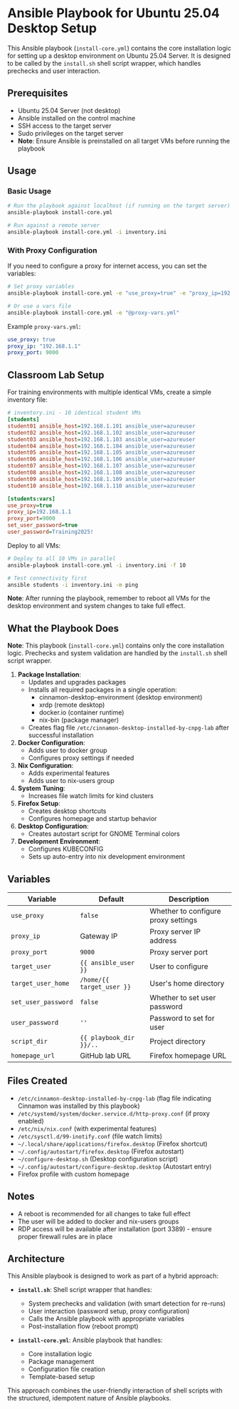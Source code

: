 # Ansible Playbook for Ubuntu 25.04 Desktop Setup

This Ansible playbook (`install-core.yml`) contains the core installation logic for setting up a desktop environment on Ubuntu 25.04 Server. It is designed to be called by the `install.sh` shell script wrapper, which handles prechecks and user interaction.

## Prerequisites

- Ubuntu 25.04 Server (not desktop)
- Ansible installed on the control machine
- SSH access to the target server
- Sudo privileges on the target server
- **Note**: Ensure Ansible is preinstalled on all target VMs before running the playbook

## Usage

### Basic Usage

```bash
# Run the playbook against localhost (if running on the target server)
ansible-playbook install-core.yml

# Run against a remote server
ansible-playbook install-core.yml -i inventory.ini
```

### With Proxy Configuration

If you need to configure a proxy for internet access, you can set the variables:

```bash
# Set proxy variables
ansible-playbook install-core.yml -e "use_proxy=true" -e "proxy_ip=192.168.1.1" -e "proxy_port=9000"

# Or use a vars file
ansible-playbook install-core.yml -e "@proxy-vars.yml"
```

Example `proxy-vars.yml`:
```yaml
use_proxy: true
proxy_ip: "192.168.1.1"
proxy_port: 9000
```

## Classroom Lab Setup

For training environments with multiple identical VMs, create a simple inventory file:

```ini
# inventory.ini - 10 identical student VMs
[students]
student01 ansible_host=192.168.1.101 ansible_user=azureuser
student02 ansible_host=192.168.1.102 ansible_user=azureuser
student03 ansible_host=192.168.1.103 ansible_user=azureuser
student04 ansible_host=192.168.1.104 ansible_user=azureuser
student05 ansible_host=192.168.1.105 ansible_user=azureuser
student06 ansible_host=192.168.1.106 ansible_user=azureuser
student07 ansible_host=192.168.1.107 ansible_user=azureuser
student08 ansible_host=192.168.1.108 ansible_user=azureuser
student09 ansible_host=192.168.1.109 ansible_user=azureuser
student10 ansible_host=192.168.1.110 ansible_user=azureuser

[students:vars]
use_proxy=true
proxy_ip=192.168.1.1
proxy_port=9000
set_user_password=true
user_password=Training2025!
```

Deploy to all VMs:

```bash
# Deploy to all 10 VMs in parallel
ansible-playbook install-core.yml -i inventory.ini -f 10

# Test connectivity first
ansible students -i inventory.ini -m ping
```

**Note**: After running the playbook, remember to reboot all VMs for the desktop environment and system changes to take full effect.

## What the Playbook Does

**Note**: This playbook (`install-core.yml`) contains only the core installation logic. Prechecks and system validation are handled by the `install.sh` shell script wrapper.

1. **Package Installation**:
   - Updates and upgrades packages
   - Installs all required packages in a single operation:
     - cinnamon-desktop-environment (desktop environment)
     - xrdp (remote desktop)
     - docker.io (container runtime)
     - nix-bin (package manager)
   - Creates flag file `/etc/cinnamon-desktop-installed-by-cnpg-lab` after successful installation
3. **Docker Configuration**:
   - Adds user to docker group
   - Configures proxy settings if needed
4. **Nix Configuration**:
   - Adds experimental features
   - Adds user to nix-users group
5. **System Tuning**:
   - Increases file watch limits for kind clusters
6. **Firefox Setup**:
   - Creates desktop shortcuts
   - Configures homepage and startup behavior
7. **Desktop Configuration**:
   - Creates autostart script for GNOME Terminal colors
8. **Development Environment**:
   - Configures KUBECONFIG
   - Sets up auto-entry into nix development environment

## Variables

| Variable | Default | Description |
|----------|---------|-------------|
| `use_proxy` | `false` | Whether to configure proxy settings |
| `proxy_ip` | Gateway IP | Proxy server IP address |
| `proxy_port` | `9000` | Proxy server port |
| `target_user` | `{{ ansible_user }}` | User to configure |
| `target_user_home` | `/home/{{ target_user }}` | User's home directory |
| `set_user_password` | `false` | Whether to set user password |
| `user_password` | `''` | Password to set for user |
| `script_dir` | `{{ playbook_dir }}/..` | Project directory |
| `homepage_url` | GitHub lab URL | Firefox homepage URL |

## Files Created

- `/etc/cinnamon-desktop-installed-by-cnpg-lab` (flag file indicating Cinnamon was installed by this playbook)
- `/etc/systemd/system/docker.service.d/http-proxy.conf` (if proxy enabled)
- `/etc/nix/nix.conf` (with experimental features)
- `/etc/sysctl.d/99-inotify.conf` (file watch limits)
- `~/.local/share/applications/firefox.desktop` (Firefox shortcut)
- `~/.config/autostart/firefox.desktop` (Firefox autostart)
- `~/configure-desktop.sh` (Desktop configuration script)
- `~/.config/autostart/configure-desktop.desktop` (Autostart entry)
- Firefox profile with custom homepage

## Notes

- A reboot is recommended for all changes to take full effect
- The user will be added to docker and nix-users groups
- RDP access will be available after installation (port 3389) - ensure proper firewall rules are in place

## Architecture

This Ansible playbook is designed to work as part of a hybrid approach:

- **`install.sh`**: Shell script wrapper that handles:
  - System prechecks and validation (with smart detection for re-runs)
  - User interaction (password setup, proxy configuration)
  - Calls the Ansible playbook with appropriate variables
  - Post-installation flow (reboot prompt)

- **`install-core.yml`**: Ansible playbook that handles:
  - Core installation logic
  - Package management
  - Configuration file creation
  - Template-based setup

This approach combines the user-friendly interaction of shell scripts with the structured, idempotent nature of Ansible playbooks.